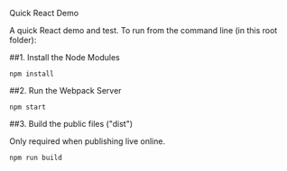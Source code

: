 Quick React Demo

A quick React demo and test. To run from the command line (in this root folder):

##1. Install the Node Modules

```shell
npm install
```

##2. Run the Webpack Server

```shell
npm start
```

##3. Build the public files ("dist")

Only required when publishing live online.

```shell
npm run build
```


